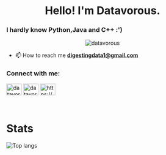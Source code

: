 <h1 align="center">Hello! I'm Datavorous.</h1>
<h3>I hardly know Python,Java and C++ :')</h3>

<p align="center"> <img src="https://komarev.com/ghpvc/?username=datavorous&label=Profile%20views&color=0e75b6&style=flat" alt="datavorous" /> </p>

- 📫 How to reach me **digestingdata1@gmail.com**

<h3 align="left">Connect with me:</h3>
<p align="left">
<a href="https://twitter.com/datavorous1" target="twitter"><img align="center" src="https://raw.githubusercontent.com/rahuldkjain/github-profile-readme-generator/master/src/images/icons/Social/twitter.svg" alt="datavorous1" height="30" width="40" /></a>
<a href="https://www.youtube.com/c/datavorous" target="blank"><img align="center" src="https://raw.githubusercontent.com/rahuldkjain/github-profile-readme-generator/master/src/images/icons/Social/youtube.svg" alt="datavorous" height="30" width="40" /></a>
<a href="https://discord.gg/https://discord.gg/7cckz628YD" target="blank"><img align="center" src="https://raw.githubusercontent.com/rahuldkjain/github-profile-readme-generator/master/src/images/icons/Social/discord.svg" alt="https://discord.gg/7cckz628YD" height="30" width="40" /></a>
</p>
<br>

# Stats
![Top langs](https://github-readme-stats.vercel.app/api/top-langs/?username=Datavorous&layout=compact&langs_count=20&theme=github_dark)

